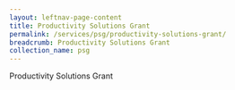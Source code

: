 ```yaml
---
layout: leftnav-page-content
title: Productivity Solutions Grant
permalink: /services/psg/productivity-solutions-grant/
breadcrumb: Productivity Solutions Grant
collection_name: psg
---
```

Productivity Solutions Grant
